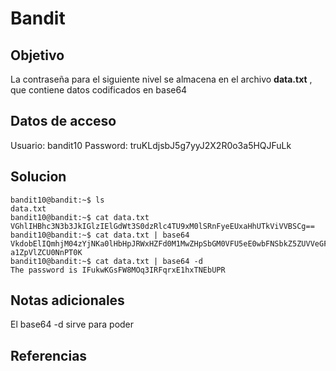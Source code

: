 # Bandit

## Objetivo
La contraseña para el siguiente nivel se almacena en el archivo **data.txt** , que contiene datos codificados en base64
## Datos de acceso
Usuario: bandit10
Password: truKLdjsbJ5g7yyJ2X2R0o3a5HQJFuLk
## Solucion
```shell
bandit10@bandit:~$ ls
data.txt
bandit10@bandit:~$ cat data.txt
VGhlIHBhc3N3b3JkIGlzIElGdWt3S0dzRlc4TU9xM0lSRnFyeEUxaHhUTkViVVBSCg==
bandit10@bandit:~$ cat data.txt | base64
VkdobElIQmhjM04zYjNKa0lHbHpJRWxHZFd0M1MwZHpSbGM0VFU5eE0wbFNSbkZ5ZUVVeGFIaFVU
a1ZpVlZCU0NnPT0K
bandit10@bandit:~$ cat data.txt | base64 -d
The password is IFukwKGsFW8MOq3IRFqrxE1hxTNEbUPR
```

## Notas adicionales
El base64 -d sirve para poder 
## Referencias

